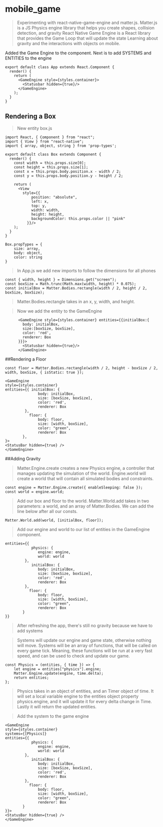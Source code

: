 # mobile_game

>Experimenting with react-native-game-engine and matter.js.
>Matter.js is a JS Physics engine library that helps you create shapes, collision detection, and gravity
>React Native Game Engine is a React library that provides the Game Loop that will update the state 
>Learning about gravity and the interactions with objects on mobile.

Added the Game Engine to the component. Next is to add SYSTEMS and ENTITIES to the engine
``` 
export default class App extends React.Component {
  render() {
    return (
      <GameEngine style={styles.container}>
        <Statusbar hidden={true}/>
      </GameEngine>
    );
  }
} 
```

## Rendering a Box

>New entity box.js

```
import React, { Component } from "react";
import { View } from "react-native";
import { array, object, string } from 'prop-types';

export default class Box extends Component {
  render() {
    const width = this.props.size[0];
    const height = this.props.size[1];
    const x = this.props.body.position.x - width / 2;
    const y = this.props.body.position.y - height / 2;
    
    return (
      <View
        style={{
            position: "absolute",
            left: x,
            top: y,
            width: width,
            height: height,
            backgroundColor: this.props.color || "pink"
          }}/>
    );
  }
}

Box.propTypes = {
    size: array,
    body: object, 
    color: string
}

```

>In App.js we add new imports to follow the dimensions for all phones

```
const { width, height } = Dimensions.get("screen");
const boxSize = Math.trunc(Math.max(width, height) * 0.075);
const initialBox = Matter.Bodies.rectangle(width / 2, height / 2, boxSize, boxSize);
```

>Matter.Bodies.rectangle takes in an x, y, width, and height.

>Now we add the entity to the GameEngine 

```
      <GameEngine style={styles.container} entities={{initialBox:{
        body: initialBox,
        size:[boxSize, boxSize],
        color: 'red',
        renderer: Box
      }}}>
        <Statusbar hidden={true}/>
      </GameEngine>
```

##Rendering a Floor

```
const floor = Matter.Bodies.rectangle(width / 2, height - boxSize / 2, width, boxSize, { isStatic: true });

<GameEngine
style={styles.container}
entities={{ initialBox: { 
               body: initialBox, 
               size: [boxSize, boxSize], 
               color: 'red', 
               renderer: Box
         },
           floor: { 
               body: floor, 
               size: [width, boxSize], 
               color: "green", 
               renderer: Box 
        },
}>
<StatusBar hidden={true} />
</GameEngine>
```

##Adding Gravity

>Matter.Engine.create creates a new Physics engine, a controller that manages updating the simulation of the world. Engine.world will create a world that will contain all simulated bodies and constraints.

```
const engine = Matter.Engine.create({ enableSleeping: false });
const world = engine.world;
```

>Add our box and floor to the world. Matter.World.add takes in two parameters: a world, and an array of Matter.Bodies. We can add the line below after all our consts.

```
Matter.World.add(world, [initialBox, floor]);

```

>Add our engine and world to our list of entities in the GameEngine component.

```
entities={{ 
            physics: { 
               engine: engine, 
               world: world 
         },
            initialBox: { 
               body: initialBox, 
               size: [boxSize, boxSize], 
               color: 'red', 
               renderer: Box
         },
           floor: { 
               body: floor, 
               size: [width, boxSize], 
               color: "green", 
               renderer: Box 
        }
}}
```

>After refreshing the app, there's still no gravity because we have to add systems

>Systems will update our engine and game state, otherwise nothing will move. Systems will be an array of functions, that will be called on every game tick. Meaning, these functions will be run at a very fast speed, and can be used to check and update our game.

```
const Physics = (entities, { time }) => {
    let engine = entities["physics"].engine;
    Matter.Engine.update(engine, time.delta);
    return entities;
};
```

>Physics takes in an object of entities, and an Timer object of time. It will set a local variable engine to the entities object property physics.engine, and it will update it for every delta change in Time. Lastly it will return the updated entities.

>Add the system to the game engine

```
<GameEngine
style={styles.container}
systems={[Physics]}
entities={{ 
            physics: { 
               engine: engine, 
               world: world 
         },
            initialBox: { 
               body: initialBox, 
               size: [boxSize, boxSize], 
               color: 'red', 
               renderer: Box
         },
           floor: { 
               body: floor, 
               size: [width, boxSize], 
               color: "green", 
               renderer: Box 
        }
}}>
<StatusBar hidden={true} />
</GameEngine>
```